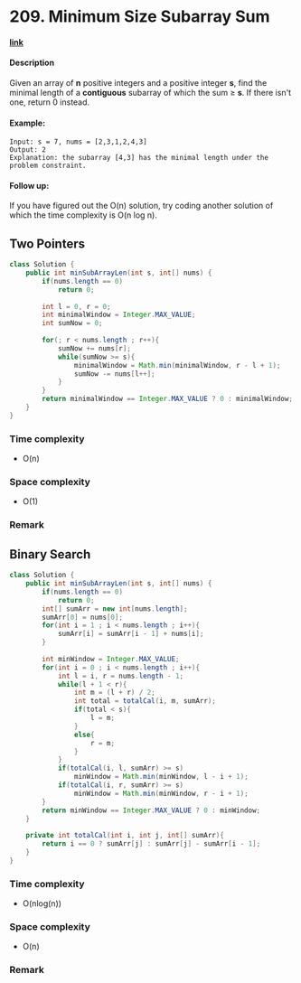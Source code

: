# 209. Minimum Size Subarray Sum

#### [link](https://leetcode.com/problems/minimum-size-subarray-sum/) 

#### Description
Given an array of **n** positive integers and a positive integer **s**, find the minimal length of a **contiguous** subarray of which the sum ≥ **s**. If there isn't one, return 0 instead.

#### Example:
```
Input: s = 7, nums = [2,3,1,2,4,3]
Output: 2
Explanation: the subarray [4,3] has the minimal length under the problem constraint.
```

#### Follow up:
If you have figured out the O(n) solution, try coding another solution of which the time complexity is O(n log n). 


## Two Pointers
```java
class Solution {
    public int minSubArrayLen(int s, int[] nums) {
        if(nums.length == 0)
            return 0;
        
        int l = 0, r = 0;
        int minimalWindow = Integer.MAX_VALUE;
        int sumNow = 0;
        
        for(; r < nums.length ; r++){
            sumNow += nums[r];
            while(sumNow >= s){
                minimalWindow = Math.min(minimalWindow, r - l + 1);
                sumNow -= nums[l++];
            }
        }
        return minimalWindow == Integer.MAX_VALUE ? 0 : minimalWindow;
    }
}
```
### Time complexity
* O(n)
### Space complexity
* O(1)
### Remark

## Binary Search
```java
class Solution {
    public int minSubArrayLen(int s, int[] nums) {
        if(nums.length == 0)
            return 0;
        int[] sumArr = new int[nums.length];
        sumArr[0] = nums[0];
        for(int i = 1 ; i < nums.length ; i++){
            sumArr[i] = sumArr[i - 1] + nums[i];
        }
        
        int minWindow = Integer.MAX_VALUE;
        for(int i = 0 ; i < nums.length ; i++){
            int l = i, r = nums.length - 1;
            while(l + 1 < r){
                int m = (l + r) / 2;
                int total = totalCal(i, m, sumArr);
                if(total < s){
                    l = m;
                }
                else{
                    r = m;
                }
            }
            if(totalCal(i, l, sumArr) >= s)
                minWindow = Math.min(minWindow, l - i + 1);
            if(totalCal(i, r, sumArr) >= s)
                minWindow = Math.min(minWindow, r - i + 1);
        }
        return minWindow == Integer.MAX_VALUE ? 0 : minWindow;
    }
    
    private int totalCal(int i, int j, int[] sumArr){
        return i == 0 ? sumArr[j] : sumArr[j] - sumArr[i - 1];
    }
}
```
### Time complexity
* O(nlog(n))
### Space complexity
* O(n)
### Remark